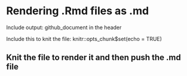 
# Rendering .Rmd files as .md

Include output: github_document in the header

Include this to knit the file: knitr::opts_chunk\$set(echo = TRUE)

## Knit the file to render it and then push the .md file
